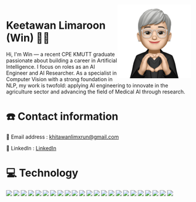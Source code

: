 

<img a="Hi!" align="right" height="200" width="200" alt="keetawin" src="img/Keetawan.png"/>

# Keetawan Limaroon (Win) 🤏🏻 

Hi, I'm Win — a recent CPE KMUTT graduate passionate about building a career in Artificial Intelligence. I focus on roles as an AI Engineer and AI Researcher. As a specialist in Computer Vision with a strong foundation in NLP, my work is twofold: applying AI engineering to innovate in the agriculture sector and advancing the field of Medical AI through research.

# ☎️ Contact information

💌 Email address : khitawanlimxrun@gmail.com

🔗 LinkedIn : [LinkedIn](https://www.linkedin.com/in/keetawan-limaroon)

# 💻 Technology
<div>
  <img height="30" src="https://img.shields.io/badge/python-3776AB?style=flat-square&logo=python&logoColor=white">
  <img height="30" src="https://img.shields.io/badge/pytorch-EE4C2C?style=flat-square&logo=pytorch&logoColor=white">
  <img height="30" src="https://img.shields.io/badge/keras-D00000?style=flat-square&logo=keras&logoColor=white">
  <img height="30" src="https://img.shields.io/badge/scikit--learn-F7931E?style=flat-square&logo=scikit-learn&logoColor=white">
  <img height="30" src="https://img.shields.io/badge/hugging--face-1572B6?style=flat-square&logo=hugging-face&logoColor=white">
  <img height="30" src="https://img.shields.io/badge/numpy-013243?style=flat-square&logo=numpy&logoColor=white">
  <img height="30" src="https://img.shields.io/badge/pandas-150458?style=flat-square&logo=pandas&logoColor=white">
  <img height="30" src="https://img.shields.io/badge/matplotlib-150458?style=flat-square&logo=matplotlib&logoColor=white">
  <img height="30" src="https://img.shields.io/badge/seaborn-150458?style=flat-square&logo=seaborn&logoColor=white">
  <img height="30" src="https://img.shields.io/badge/gradio-FF620C?style=flat-square&logo=gradio&logoColor=white">
  <img height="30" src="https://img.shields.io/badge/r-276DC3?style=flat-square&logo=r&logoColor=white">
  <img height="30" src="https://img.shields.io/badge/sql-003B57?style=flat-square&logo=sql&logoColor=white">
  <img height="30" src="https://img.shields.io/badge/html-E34F26?style=flat-square&logo=html5&logoColor=white">
  <img height="30" src="https://img.shields.io/badge/css-1572B6?style=flat-square&logo=css3&logoColor=white">
  <img height="30" src="https://img.shields.io/badge/typescript-3178C6?style=flat-square&logo=TypeScript&logoColor=white">
  <img height="30" src="https://img.shields.io/badge/javascript-F7DF1E?style=flat-square&logo=javascript&logoColor=white">
  <img height="30" src="https://img.shields.io/badge/react-61DAFB?style=flat-square&logo=react&logoColor=white">
  <img height="30" src="https://img.shields.io/badge/dart-0175C2?style=flat-square&logo=dart&logoColor=white">
  <img height="30" src="https://img.shields.io/badge/flutter-02569B?style=flat-square&logo=flutter&logoColor=white">
  <img height="30" src="https://img.shields.io/badge/c-00599C?style=flat-square&logo=c&logoColor=white">
  <img height="30" src="https://img.shields.io/badge/c++-00599C?style=flat-square&logo=cplusplus&logoColor=white">
  <img height="30" src="https://img.shields.io/badge/google--looker--studio-03A9F4?style=flat-square&logo=looker&logoColor=white">
  <img height="30" src="https://img.shields.io/badge/figma-F24E1E?style=flat-square&logo=figma&logoColor=white">
</div>
